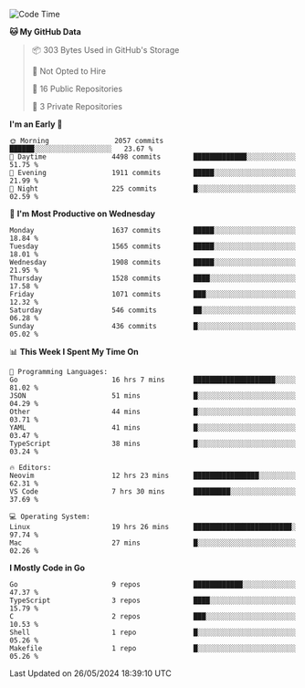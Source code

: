 <!--START_SECTION:waka-->
![Code Time](http://img.shields.io/badge/Code%20Time-648%20hrs%209%20mins-blue)

**🐱 My GitHub Data** 

> 📦 303 Bytes Used in GitHub's Storage 
 > 
> 🚫 Not Opted to Hire
 > 
> 📜 16 Public Repositories 
 > 
> 🔑 3 Private Repositories 
 > 
**I'm an Early 🐤** 

```text
🌞 Morning                2057 commits        ██████░░░░░░░░░░░░░░░░░░░   23.67 % 
🌆 Daytime                4498 commits        █████████████░░░░░░░░░░░░   51.75 % 
🌃 Evening                1911 commits        █████░░░░░░░░░░░░░░░░░░░░   21.99 % 
🌙 Night                  225 commits         █░░░░░░░░░░░░░░░░░░░░░░░░   02.59 % 
```
📅 **I'm Most Productive on Wednesday** 

```text
Monday                   1637 commits        █████░░░░░░░░░░░░░░░░░░░░   18.84 % 
Tuesday                  1565 commits        █████░░░░░░░░░░░░░░░░░░░░   18.01 % 
Wednesday                1908 commits        █████░░░░░░░░░░░░░░░░░░░░   21.95 % 
Thursday                 1528 commits        ████░░░░░░░░░░░░░░░░░░░░░   17.58 % 
Friday                   1071 commits        ███░░░░░░░░░░░░░░░░░░░░░░   12.32 % 
Saturday                 546 commits         ██░░░░░░░░░░░░░░░░░░░░░░░   06.28 % 
Sunday                   436 commits         █░░░░░░░░░░░░░░░░░░░░░░░░   05.02 % 
```


📊 **This Week I Spent My Time On** 

```text
💬 Programming Languages: 
Go                       16 hrs 7 mins       ████████████████████░░░░░   81.02 % 
JSON                     51 mins             █░░░░░░░░░░░░░░░░░░░░░░░░   04.29 % 
Other                    44 mins             █░░░░░░░░░░░░░░░░░░░░░░░░   03.71 % 
YAML                     41 mins             █░░░░░░░░░░░░░░░░░░░░░░░░   03.47 % 
TypeScript               38 mins             █░░░░░░░░░░░░░░░░░░░░░░░░   03.24 % 

🔥 Editors: 
Neovim                   12 hrs 23 mins      ████████████████░░░░░░░░░   62.31 % 
VS Code                  7 hrs 30 mins       █████████░░░░░░░░░░░░░░░░   37.69 % 

💻 Operating System: 
Linux                    19 hrs 26 mins      ████████████████████████░   97.74 % 
Mac                      27 mins             █░░░░░░░░░░░░░░░░░░░░░░░░   02.26 % 
```

**I Mostly Code in Go** 

```text
Go                       9 repos             ████████████░░░░░░░░░░░░░   47.37 % 
TypeScript               3 repos             ████░░░░░░░░░░░░░░░░░░░░░   15.79 % 
C                        2 repos             ███░░░░░░░░░░░░░░░░░░░░░░   10.53 % 
Shell                    1 repo              █░░░░░░░░░░░░░░░░░░░░░░░░   05.26 % 
Makefile                 1 repo              █░░░░░░░░░░░░░░░░░░░░░░░░   05.26 % 
```




 Last Updated on 26/05/2024 18:39:10 UTC
<!--END_SECTION:waka-->
